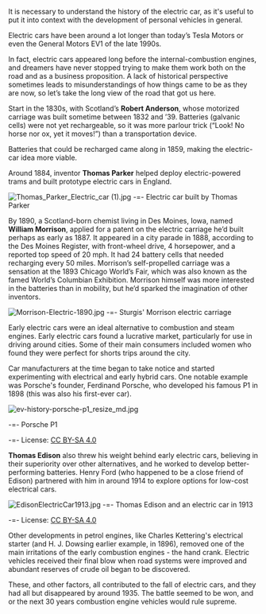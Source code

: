 It is necessary to understand the history of the electric car, as it's useful to put it into context with the development of personal vehicles in general. 

Electric cars have been around a lot longer than today’s Tesla Motors or even the General Motors EV1 of the late 1990s. 

In fact, electric cars appeared long before the internal-combustion engines, and dreamers have never stopped trying to make them work both on the road and as a business proposition. A lack of historical perspective sometimes leads to misunderstandings of how things came to be as they are now, so let’s take the long view of the road that got us here.

Start in the 1830s, with Scotland’s **Robert Anderson**, whose motorized carriage was built sometime between 1832 and ’39. Batteries (galvanic cells) were not yet rechargeable, so it was more parlour trick (“Look! No horse nor ox, yet it moves!”) than a transportation device. 


Batteries that could be recharged came along in 1859, making the electric-car idea more viable. 



Around 1884, inventor **Thomas Parker** helped deploy electric-powered trams and built prototype electric cars in England. 

![Thomas_Parker_Electric_car (1).jpg](https://demo.pflms.com/markdown_attachments/1692/H8nHiHgI3j60W2tD2rI1ig)
-=- Electric car built by Thomas Parker


By 1890, a Scotland-born chemist living in Des Moines, Iowa, named **William Morrison**, applied for a patent on the electric carriage he’d built perhaps as early as 1887. It appeared in a city parade in 1888, according to the Des Moines Register, with front-wheel drive, 4 horsepower, and a reported top speed of 20 mph. It had 24 battery cells that needed recharging every 50 miles. Morrison’s self-propelled carriage was a sensation at the 1893 Chicago World’s Fair, which was also known as the famed World’s Columbian Exhibition. Morrison himself was more interested in the batteries than in mobility, but he’d sparked the imagination of other inventors.


![Morrison-Electric-1890.jpg](https://demo.pflms.com/markdown_attachments/1693/QhJDD0mayNobGd5dvOinHA)
-=- Sturgis' Morrison electric carriage

Early electric cars were an ideal alternative to combustion and steam engines.
Early electric cars found a lucrative market, particularly for use in driving around cities. Some of their main consumers included women who found they were perfect for shorts trips around the city.

Car manufacturers at the time began to take notice and started experimenting with electrical and early hybrid cars. One notable example was Porsche's founder, Ferdinand Porsche, who developed his famous P1 in 1898 (this was also his first-ever car).


![ev-history-porsche-p1_resize_md.jpg](https://demo.pflms.com/markdown_attachments/1691/9ydbWbH0U72133jYpEFUgg)

-=- Porsche P1

-=- License:
[CC BY-SA 4.0](https://creativecommons.org/licenses/by-sa/4.0/)


**Thomas Edison** also threw his weight behind early electric cars, believing in their superiority over other alternatives, and he worked to develop better-performing batteries. Henry Ford (who happened to be a close friend of Edison) partnered with him in around 1914 to explore options for low-cost electrical cars.


![EdisonElectricCar1913.jpg](https://demo.pflms.com/markdown_attachments/1694/49RHXC2cBvxJPyoPzs3SLg)
-=- Thomas Edison and an electric car in 1913

-=- License:
[CC BY-SA 4.0](https://creativecommons.org/licenses/by-sa/4.0/)


Other developments in petrol engines, like Charles Kettering's electrical starter (and H. J. Dowsing earlier example, in 1896), removed one of the main irritations of the early combustion engines - the hand crank. Electric vehicles received their final blow when road systems were improved and abundant reserves of crude oil began to be discovered. 

These, and other factors, all contributed to the fall of electric cars, and they had all but disappeared by around 1935. The battle seemed to be won, and or the next 30 years combustion engine vehicles would rule supreme.